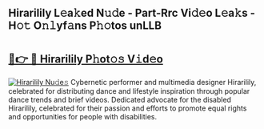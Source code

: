 ## Hirarilily L𝚎a𝚔ed N𝚞𝚍e - Part-Rrc Vi𝚍𝚎o L𝚎a𝚔s - H𝚘𝚝 O𝚗𝚕yf𝚊ns P𝚑𝚘tos unLLB

# <h2><a href="http://kfcj56.oniu.top/?m=Hirarilily">🔗👉 🔴 Hirarilily P𝚑ot𝚘𝚜 V𝚒d𝚎o</a></h2>

[![Hirarilily Nu𝚍e𝚜](https://i.imgur.com/0qMVB7G.gif)](http://kfcj56.oniu.top/?m=Hirarilily)
Cybernetic performer and multimedia designer Hirarilily, celebrated for distributing dance and lifestyle inspiration through popular dance trends and brief videos. Dedicated advocate for the disabled Hirarilily, celebrated for their passion and efforts to promote equal rights and opportunities for people with disabilities.  
